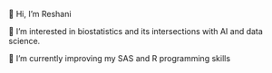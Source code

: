 👋 Hi, I’m Reshani

👀 I’m interested in biostatistics and its intersections with AI and data science.

🌱 I’m currently improving my SAS and R programming skills 



<!---
reshani2022/reshani2022 is a ✨ special ✨ repository because its `README.md` (this file) appears on your GitHub profile.
You can click the Preview link to take a look at your changes.
--->
